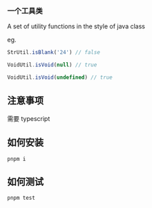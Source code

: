 ### 一个工具类

A set of utility functions in the style of java class

eg.

```ts
StrUtil.isBlank('24') // false
```

```ts
VoidUtil.isVoid(null) // true
```

```ts
VoidUtil.isVoid(undefined) // true
```



## 注意事项

需要 typescript



## 如何安装

```shell
pnpm i
```

## 如何测试

```shell
pnpm test
```
